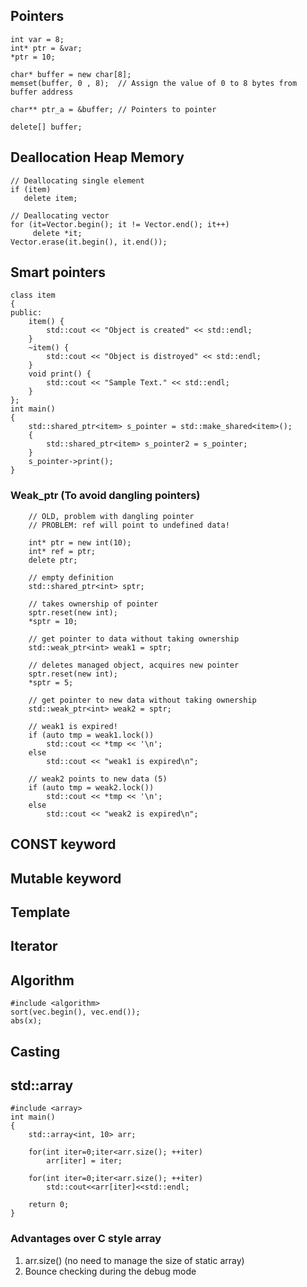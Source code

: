 ## Pointers
```
int var = 8;
int* ptr = &var;  
*ptr = 10; 

char* buffer = new char[8];
memset(buffer, 0 , 8);  // Assign the value of 0 to 8 bytes from buffer address

char** ptr_a = &buffer; // Pointers to pointer

delete[] buffer;
```

## Deallocation Heap Memory
```
// Deallocating single element
if (item)
   delete item;
   
// Deallocating vector
for (it=Vector.begin(); it != Vector.end(); it++)
     delete *it;
Vector.erase(it.begin(), it.end());
```
## Smart pointers

```
class item
{
public:
	item() {
		std::cout << "Object is created" << std::endl;
	}
	~item() {
		std::cout << "Object is distroyed" << std::endl;
	}
	void print() {
		std::cout << "Sample Text." << std::endl;
	}
};
int main()
{
	std::shared_ptr<item> s_pointer = std::make_shared<item>();
	{
		std::shared_ptr<item> s_pointer2 = s_pointer;
	}
	s_pointer->print();
}
```
### Weak_ptr (To avoid dangling pointers)
```
    // OLD, problem with dangling pointer
    // PROBLEM: ref will point to undefined data!

    int* ptr = new int(10);
    int* ref = ptr;
    delete ptr;

    // empty definition
    std::shared_ptr<int> sptr;

    // takes ownership of pointer
    sptr.reset(new int);
    *sptr = 10;

    // get pointer to data without taking ownership
    std::weak_ptr<int> weak1 = sptr;

    // deletes managed object, acquires new pointer
    sptr.reset(new int);
    *sptr = 5;

    // get pointer to new data without taking ownership
    std::weak_ptr<int> weak2 = sptr;

    // weak1 is expired!
    if (auto tmp = weak1.lock())
        std::cout << *tmp << '\n';
    else
        std::cout << "weak1 is expired\n";

    // weak2 points to new data (5)
    if (auto tmp = weak2.lock())
        std::cout << *tmp << '\n';
    else
        std::cout << "weak2 is expired\n";
```

## CONST keyword

## Mutable keyword

## Template

## Iterator

## Algorithm
```
#include <algorithm>   
sort(vec.begin(), vec.end());
abs(x);
```
## Casting

## std::array
~~~
#include <array>
int main()
{
    std::array<int, 10> arr;
    
    for(int iter=0;iter<arr.size(); ++iter)
        arr[iter] = iter;
    
    for(int iter=0;iter<arr.size(); ++iter)
        std::cout<<arr[iter]<<std::endl;
        
    return 0;
}
~~~
### Advantages over C style array
1) arr.size() (no need to manage the size of static array)
2) Bounce checking during the debug mode
